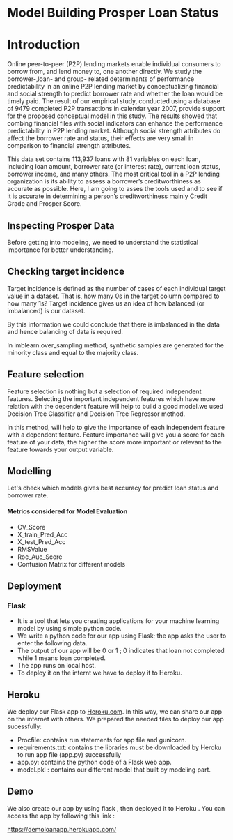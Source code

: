 
# **Model Building Prosper Loan Status**

# Introduction

Online peer-to-peer (P2P) lending markets enable individual consumers to borrow from, and lend money to, one another directly. We study the borrower-,loan- and group- related determinants of performance predictability in an online P2P lending market by conceptualizing financial and social strength to predict borrower rate and whether the loan would be timely paid. The result of our empirical study, conducted using a database of 9479 completed P2P transactions in calendar year 2007, provide support for the proposed conceptual model in this study. The results showed that combing financial files with social indicators can enhance the performance predictability in P2P lending market. Although social strength attributes do affect the borrower rate and status, their effects are very small in comparison to financial strength attributes.

This data set contains 113,937 loans with 81 variables on each loan, including loan amount, borrower rate (or interest rate), current loan status, borrower income, and many others.
The most critical tool in a P2P lending organization is its ability to assess a borrower’s creditworthiness as accurate as possible. Here, I am going to asses the tools used and to see if it is accurate in determining a person’s creditworthiness mainly Credit Grade and Prosper Score.




## Inspecting Prosper Data

Before getting into modeling, we need to understand the statistical importance for better understanding.
## Checking target incidence

Target incidence is defined as the number of cases of each individual target value in a dataset. That is, how many 0s in the target column compared to how many 1s? Target incidence gives us an idea of how balanced (or imbalanced) is our dataset.

By this information we could conclude that there is  imbalanced in the data and hence balancing of data is required.

In imblearn.over_sampling method, synthetic samples are generated for the minority class and equal to the majority class.
## Feature selection

Feature selection is nothing but a selection of required independent features. Selecting the important independent features which have more relation with the dependent feature will help to build a good model.we used  Decision Tree Classifier and Decision Tree Regressor method.

In this method, will help to give the importance of each independent feature with a dependent feature. Feature importance will give you a score for each feature of your data, the higher the score more important or relevant to the feature towards your output variable.
## Modelling
Let's check which models gives best accuracy for predict loan status and borrower rate.

#### Metrics considered for Model Evaluation
- CV_Score 
- X_train_Pred_Acc
- X_test_Pred_Acc
- RMSValue 
- Roc_Auc_Score
- Confusion Matrix for different models




## Deployment

### Flask
- It is a tool that lets you creating applications for your machine learning model by using simple python code.
- We write a python code for our app using Flask; the app asks the user to enter the following data.
- The output of our app will be 0 or 1 ; 0 indicates that loan not completed while 1 means loan completed.
- The app runs on local host.
- To deploy it on the internt we have to deploy it to Heroku.



## Heroku

We deploy our Flask app to [ Heroku.com](https://www.heroku.com/). In this way, we can share our app on the internet with others. 
We prepared the needed files to deploy our app sucessfully:
- Procfile: contains run statements for app file and gunicorn.
- requirements.txt: contains the libraries must be downloaded by Heroku to run app file (app.py)  successfully 
- app.py: contains the python code of a Flask web app.
- model.pkl : contains our different model that built by modeling part.


## Demo
We also create our app   by using flask , then deployed it to Heroku . You can access the app by following this link :


https://demoloanapp.herokuapp.com/

